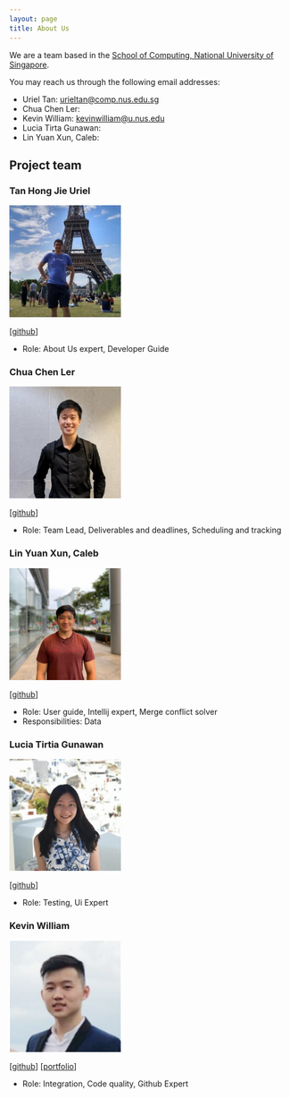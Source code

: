 ```yaml
---
layout: page
title: About Us
---
```


We are a team based in the [School of Computing, National University of Singapore](http://www.comp.nus.edu.sg).

You may reach us through the following email addresses:

* Uriel Tan: urieltan@comp.nus.edu.sg
* Chua Chen Ler: 
* Kevin William: kevinwilliam@u.nus.edu
* Lucia Tirta Gunawan: 
* Lin Yuan Xun, Caleb: 

## Project team

### Tan Hong Jie Uriel

<img src="images/urieltan.png" width="200px">

[[github](https://github.com/urieltan)]

* Role: About Us expert, Developer Guide

### Chua Chen Ler

<img src="images/lerxcl.png" width="200px">

[[github](http://github.com/lerxcl)]

* Role: Team Lead, Deliverables and deadlines, Scheduling and tracking


### Lin Yuan Xun, Caleb

<img src="images/caleblyx.png" width="200px">

[[github](http://github.com/caleblyx)]

* Role: User guide, Intellij expert, Merge conflict solver
* Responsibilities: Data

### Lucia Tirtia Gunawan

<img src="images/luciatirta.png" width="200px">

[[github](http://github.com/luciatirta)]

* Role: Testing, Ui Expert

### Kevin William

<img src="images/kevnw.png" width="200px">

[[github](http://github.com/kevnw)]
[[portfolio](team/kevnw.md)]

* Role: Integration, Code quality, Github Expert
